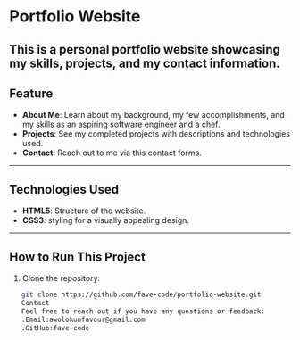 # Portfolio Website
This is a personal portfolio website showcasing my skills, projects, and my contact information.
---
## Feature
- **About Me**: Learn about my background, my few accomplishments, and my skills as an aspiring software engineer and a chef.
- **Projects**: See my completed projects with descriptions and technologies used.
- **Contact**: Reach out to me via this contact forms.
---
## Technologies Used
- **HTML5**: Structure of the website.
- **CSS3**: styling for a visually appealing design.
---
## How to Run This Project
1. Clone the repository:
```bash
   git clone https://github.com/fave-code/portfolio-website.git
   Contact
   Feel free to reach out if you have any questions or feedback:
   .Email:awolokunfavour@gmail.com
   .GitHub:fave-code
